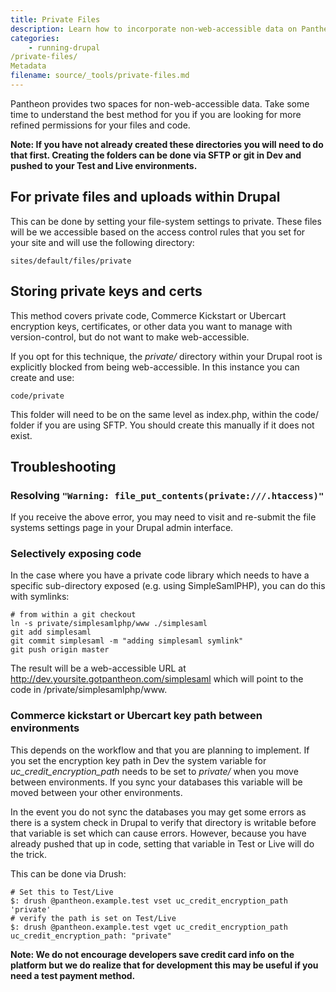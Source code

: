 ```yaml
---
title: Private Files
description: Learn how to incorporate non-web-accessible data on Pantheon's platform.
categories:
    - running-drupal
/private-files/
Metadata
filename: source/_tools/private-files.md
---
```


Pantheon provides two spaces for non-web-accessible data. Take some time to understand the best method for you if you are looking for more refined permissions for your files and code.

**Note: If you have not already created these directories you will need to do that first. Creating the folders can be done via SFTP or git in Dev and pushed to your Test and Live environments.**

## For private files and uploads within Drupal

This can be done by setting your file-system settings to private. These files will be we accessible based on the access control rules that you set for your site and will use the following directory:

    sites/default/files/private

## Storing private keys and certs

This method covers private code, Commerce Kickstart or Ubercart encryption keys, certificates, or other data you want to manage with version-control, but do not want to make web-accessible.

If you opt for this technique, the _private/_ directory within your Drupal root is explicitly blocked from being web-accessible. In this instance you can create and use:

    code/private

This folder will need to be on the same level as index.php, within the code/ folder if you are using SFTP. You should create this manually if it does not exist.

## Troubleshooting

### Resolving `"Warning: file_put_contents(private:///.htaccess)"`

If you receive the above error, you may need to visit and re-submit the file systems settings page in your Drupal admin interface.

### Selectively exposing code

In the case where you have a private code library which needs to have a specific sub-directory exposed (e.g. using SimpleSamlPHP), you can do this with symlinks:

    # from within a git checkout
    ln -s private/simplesamlphp/www ./simplesaml
    git add simplesaml
    git commit simplesaml -m "adding simplesaml symlink"
    git push origin master

The result will be a web-accessible URL at http://dev.yoursite.gotpantheon.com/simplesaml which will point to the code in /private/simplesamlphp/www.

### Commerce kickstart or Ubercart key path between environments

This depends on the workflow and that you are planning to implement. If you set the encryption key path in Dev the system variable for _uc\_credit\_encryption\_path_ needs to be set to _private/_ when you move between environments. If you sync your databases this variable will be moved between your other environments.

In the event you do not sync the databases you may get some errors as there is a system check in Drupal to verify that directory is writable before that variable is set which can cause errors. However, because you have already pushed that up in code, setting that variable in Test or Live will do the trick.

This can be done via Drush:

    # Set this to Test/Live
    $: drush @pantheon.example.test vset uc_credit_encryption_path 'private'
    # verify the path is set on Test/Live
    $: drush @pantheon.example.test vget uc_credit_encryption_path
    uc_credit_encryption_path: "private"

**Note: We do not encourage developers save credit card info on the platform but we do realize that for development this may be useful if you need a test payment method.**
